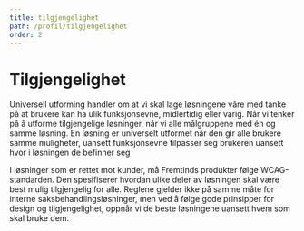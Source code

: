 ```yaml
---
title: tilgjengelighet
path: /profil/tilgjengelighet
order: 2
---
```


# Tilgjengelighet

Universell utforming handler om at vi skal lage løsningene våre med tanke på at brukere kan ha ulik funksjonsevne, midlertidig eller varig. Når vi tenker på å utforme tilgjengelige løsninger, når vi alle målgruppene med én og samme løsning.
En løsning er universelt utformet når den
gir alle brukere samme muligheter, uansett funksjonsevne
tilpasser seg brukeren uansett hvor i løsningen de befinner seg

I løsninger som er rettet mot kunder, må Fremtinds produkter følge WCAG-standarden. Den spesifiserer hvordan ulike deler av løsningen skal være best mulig tilgjengelig for alle. Reglene gjelder ikke på samme måte for interne saksbehandlingsløsninger, men ved å følge gode prinsipper for design og tilgjengelighet, oppnår vi de beste løsningene uansett hvem som skal bruke dem.
